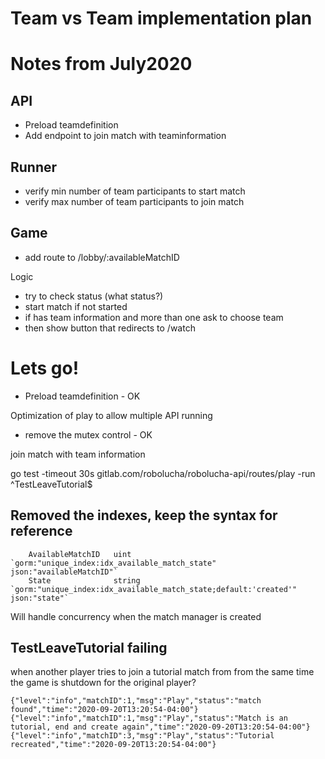# Team vs Team implementation plan 

# Notes from July2020
## API
- Preload teamdefinition
- Add endpoint to join match with teaminformation

## Runner
- verify min number of team participants to start match 
- verify max number of team participants to join match 

## Game 
- add route to /lobby/:availableMatchID

Logic
- try to check status (what status?)
- start match if not started 
- if has team information and more than one ask to choose team
- then show button that redirects to /watch 

# Lets go!

- Preload teamdefinition - OK

Optimization of play to allow multiple API running
- remove the mutex control - OK

join match with team information

go test -timeout 30s gitlab.com/robolucha/robolucha-api/routes/play -run ^TestLeaveTutorial$

## Removed the indexes, keep the syntax for reference
```
	AvailableMatchID   uint            `gorm:"unique_index:idx_available_match_state" json:"availableMatchID"`
	State              string          `gorm:"unique_index:idx_available_match_state;default:'created'" json:"state"`
```
Will handle concurrency when the match manager is created

## TestLeaveTutorial failing

when another player tries to join a tutorial match from from the same time
the game is shutdown for the original player?

```
{"level":"info","matchID":1,"msg":"Play","status":"match found","time":"2020-09-20T13:20:54-04:00"}
{"level":"info","matchID":1,"msg":"Play","status":"Match is an tutorial, end and create again","time":"2020-09-20T13:20:54-04:00"}
{"level":"info","matchID":3,"msg":"Play","status":"Tutorial recreated","time":"2020-09-20T13:20:54-04:00"}
```

